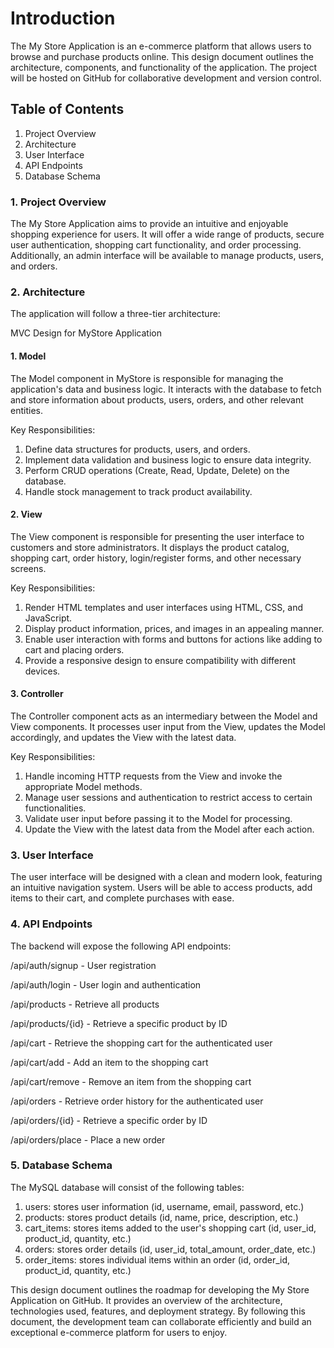 # Introduction

The My Store Application is an e-commerce platform that allows users to browse and purchase products online. This design document outlines the architecture, components, and functionality of the application. The project will be hosted on GitHub for collaborative development and version control.

## Table of Contents

1.	Project Overview
2.	Architecture
3.	User Interface
4.	API Endpoints
5.	Database Schema

### 1. Project Overview
The My Store Application aims to provide an intuitive and enjoyable shopping experience for users. It will offer a wide range of products, secure user authentication, shopping cart functionality, and order processing. Additionally, an admin interface will be available to manage products, users, and orders.

### 2. Architecture
The application will follow a three-tier architecture:

MVC Design for MyStore Application
#### 1. Model

The Model component in MyStore is responsible for managing the application's data and business logic. It interacts with the database to fetch and store information about products, users, orders, and other relevant entities.

Key Responsibilities:

1.	Define data structures for products, users, and orders.
2.	Implement data validation and business logic to ensure data integrity.
3.	Perform CRUD operations (Create, Read, Update, Delete) on the database.
4.	Handle stock management to track product availability.

#### 2. View

The View component is responsible for presenting the user interface to customers and store administrators. It displays the product catalog, shopping cart, order history, login/register forms, and other necessary screens.

Key Responsibilities:

1.	Render HTML templates and user interfaces using HTML, CSS, and JavaScript.
2.	Display product information, prices, and images in an appealing manner.
3.	Enable user interaction with forms and buttons for actions like adding to cart and placing orders.
4.	Provide a responsive design to ensure compatibility with different devices.

#### 3. Controller

The Controller component acts as an intermediary between the Model and View components. It processes user input from the View, updates the Model accordingly, and updates the View with the latest data.

Key Responsibilities:

1.	Handle incoming HTTP requests from the View and invoke the appropriate Model methods.
2.	Manage user sessions and authentication to restrict access to certain functionalities.
3.	Validate user input before passing it to the Model for processing.
4.	Update the View with the latest data from the Model after each action.

### 3. User Interface
The user interface will be designed with a clean and modern look, featuring an intuitive navigation system. Users will be able to access products, add items to their cart, and complete purchases with ease.

### 4. API Endpoints
The backend will expose the following API endpoints:

/api/auth/signup - User registration

/api/auth/login - User login and authentication

/api/products - Retrieve all products

/api/products/{id} - Retrieve a specific product by ID

/api/cart - Retrieve the shopping cart for the authenticated user

/api/cart/add - Add an item to the shopping cart

/api/cart/remove - Remove an item from the shopping cart

/api/orders - Retrieve order history for the authenticated user

/api/orders/{id} - Retrieve a specific order by ID

/api/orders/place - Place a new order

### 5. Database Schema
The MySQL database will consist of the following tables:

1.	users: stores user information (id, username, email, password, etc.)
2.	products: stores product details (id, name, price, description, etc.)
3.	cart_items: stores items added to the user's shopping cart (id, user_id, product_id, quantity, etc.)
4.	orders: stores order details (id, user_id, total_amount, order_date, etc.)
5.	order_items: stores individual items within an order (id, order_id, product_id, quantity, etc.)


This design document outlines the roadmap for developing the My Store Application on GitHub. It provides an overview of the architecture, technologies used, features, and deployment strategy. By following this document, the development team can collaborate efficiently and build an exceptional e-commerce platform for users to enjoy.
